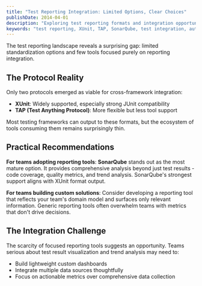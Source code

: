 ```yaml
---
title: "Test Reporting Integration: Limited Options, Clear Choices"
publishDate: 2014-04-01
description: "Exploring test reporting formats and integration opportunities across different frameworks, with practical recommendations for consolidating test results."
keywords: "test reporting, XUnit, TAP, SonarQube, test integration, automation reporting, JUnit, test dashboards"
---
```


The test reporting landscape reveals a surprising gap: limited standardization options and few tools focused purely on reporting integration.

## The Protocol Reality

Only two protocols emerged as viable for cross-framework integration:
- **XUnit**: Widely supported, especially strong JUnit compatibility
- **TAP (Test Anything Protocol)**: More flexible but less tool support

Most testing frameworks can output to these formats, but the ecosystem of tools consuming them remains surprisingly thin.

## Practical Recommendations

**For teams adopting reporting tools**: **SonarQube** stands out as the most mature option. It provides comprehensive analysis beyond just test results - code coverage, quality metrics, and trend analysis. SonarQube's strongest support aligns with XUnit format output.

**For teams building custom solutions**: Consider developing a reporting tool that reflects your team's domain model and surfaces only relevant information. Generic reporting tools often overwhelm teams with metrics that don't drive decisions.

## The Integration Challenge

The scarcity of focused reporting tools suggests an opportunity. Teams serious about test result visualization and trend analysis may need to:
- Build lightweight custom dashboards
- Integrate multiple data sources thoughtfully
- Focus on actionable metrics over comprehensive data collection
